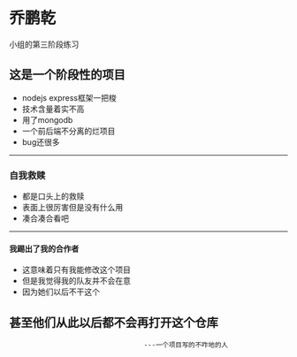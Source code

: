 # 乔鹏乾
小组的第三阶段练习
## 这是一个阶段性的项目
+ nodejs express框架一把梭
+ 技术含量着实不高
+ 用了mongodb
+ 一个前后端不分离的烂项目
+ bug还很多
---
### 自我救赎
+ 都是口头上的救赎
+ 表面上很厉害但是没有什么用
+ 凑合凑合看吧
---
#### 我踢出了我的合作者
+ 这意味着只有我能修改这个项目
+ 但是我觉得我的队友并不会在意
+ 因为她们以后不干这个

## 甚至他们从此以后都不会再打开这个仓库
                                      ---一个项目写的不咋地的人
